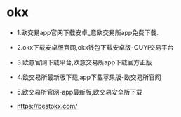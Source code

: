 # okx
* 1.欧交易app官网下载安卓_意欧交易所app免费下载.
* 2.okx下载安卓版官网,okx钱包下载安卓版-OUYI交易平台
* 3.欧意官网下载平台,欧意交易所app下载官方正版
* 4.欧交易所最新版下载,app下载苹果版-欧交易所官网
* 5.欧交易所官网-app最新版,欧交易安全版下载

* https://bestokx.com/

